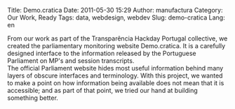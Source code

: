 Title: Demo.cratica
Date: 2011-05-30 15:29
Author: manufactura
Category: Our Work, Ready
Tags: data, webdesign, webdev
Slug: demo-cratica
Lang: en

From our work as part of the Transparência Hackday Portugal
collective, we created the parliamentary monitoring website
Demo.cratica. It is a carefully designed interface to the information
released by the Portuguese Parliament on MP's and session transcripts.  
The official Parliament website hides most useful information behind
many layers of obscure interfaces and terminology. With this project, we
wanted to make a point on how information being available does not mean
that it is accessible; and as part of that point, we tried our hand at
building something better.
